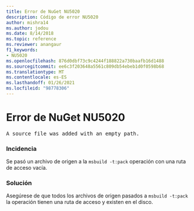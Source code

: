 ```yaml
---
title: Error de NuGet NU5020
description: Código de error NU5020
author: mishra14
ms.author: jodou
ms.date: 8/14/2018
ms.topic: reference
ms.reviewer: anangaur
f1_keywords:
- NU5020
ms.openlocfilehash: 876d0dbf73c9c4244f188822a730baafb16d1488
ms.sourcegitcommit: ee6c3f203648a5561c809db54ebeb1d0f0598b68
ms.translationtype: MT
ms.contentlocale: es-ES
ms.lasthandoff: 01/26/2021
ms.locfileid: "98778306"
---
```

# <a name="nuget-error-nu5020"></a>Error de NuGet NU5020
<pre>A source file was added with an empty path.</pre>

### <a name="issue"></a>Incidencia

Se pasó un archivo de origen a la `msbuild -t:pack` operación con una ruta de acceso vacía.


### <a name="solution"></a>Solución

Asegúrese de que todos los archivos de origen pasados a `msbuild -t:pack` la operación tienen una ruta de acceso y existen en el disco.


